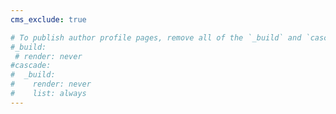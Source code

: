```yaml
---
cms_exclude: true

# To publish author profile pages, remove all of the `_build` and `cascade` settings below.
#_build:
 # render: never
#cascade:
#  _build:
#    render: never
#    list: always
---
```


